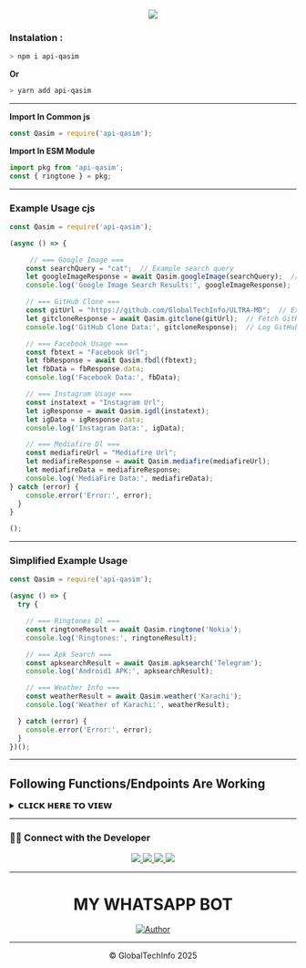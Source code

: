 <h3 align="center">
  
  <p align="center"><img src="https://img.shields.io/badge/WELCOME%20TO -API QASIM-green?colorA=%23ff0000&colorB=%23017e40&style=flat-square">  
  
</h3>

### Instalation :
```bash
> npm i api-qasim
```
**Or**

```bash
> yarn add api-qasim
```
-----

**Import In Common js**
```js
const Qasim = require('api-qasim');

```
**Import In ESM Module**
```js
import pkg from 'api-qasim';
const { ringtone } = pkg;
```
-----

### Example Usage cjs

```js
const Qasim = require('api-qasim');

(async () => {

     // === Google Image ===
    const searchQuery = "cat";  // Example search query
    let googleImageResponse = await Qasim.googleImage(searchQuery);  // Fetch image URLs for the search query
    console.log('Google Image Search Results:', googleImageResponse);  // Log image URLs

    // === GitHub Clone ===
    const gitUrl = "https://github.com/GlobalTechInfo/ULTRA-MD";  // Example GitHub URL
    let gitcloneResponse = await Qasim.gitclone(gitUrl);  // Fetch GitHub clone data
    console.log('GitHub Clone Data:', gitcloneResponse);  // Log GitHub clone response

    // === Facebook Usage ===
    const fbtext = "Facebook Url";
    let fbResponse = await Qasim.fbdl(fbtext);
    let fbData = fbResponse.data;
    console.log('Facebook Data:', fbData);

    // === Instagram Usage ===
    const instatext = "Instagram Url";
    let igResponse = await Qasim.igdl(instatext);
    let igData = igResponse.data;
    console.log('Instagram Data:', igData);

    // === Mediafire Dl ===
    const mediafireUrl = "Mediafire Url";
    let mediafireResponse = await Qasim.mediafire(mediafireUrl);
    let mediafireData = mediafireResponse;
    console.log('MediaFire Data:', mediafireData);
} catch (error) {
    console.error('Error:', error);
  }
}

();
```
--------
### Simplified Example Usage
```js
const Qasim = require('api-qasim');

(async () => {
  try {

    // === Ringtones Dl ===
    const ringtoneResult = await Qasim.ringtone('Nokia');
    console.log('Ringtones:', ringtoneResult);

    // === Apk Search ===
    const apksearchResult = await Qasim.apksearch('Telegram');
    console.log('Android1 APK:', apksearchResult);

    // === Weather Info ===
    const weatherResult = await Qasim.weather('Karachi');
    console.log('Weather of Karachi:', weatherResult);

  } catch (error) {
    console.error('Error:', error);
  }
})();

  ```
------

## Following Functions/Endpoints Are Working

<details>
<summary>𝗖𝗟𝗜𝗖𝗞 𝗛𝗘𝗥𝗘 𝗧𝗢 𝗩𝗜𝗘𝗪</summary>

```js
Qasim.googleImage('query');  // search query for downloading image from google


Qasim.gitclone('git url');   // Some Github Repository Url


Qasim.igdl('Instagram url'); // Instagram Post Url, e.g link of reel,image, video etc.


Qasim.fbdl('facebook url');  // Facebook Post Url e.g reel, image, video etc.


Qasim.mediafire('mediafire url');  // url of some file on mediafire


Qasim.wallpapercraft('query');  // wallpaper search query e.g 'sky'


Qasim.wallpaper('query');   //wallpapers search query e.g 'technology'


Qasim.styletext('teks');   // text that you wana convert in various styles e.g 'hello'


Qasim.ringtone('title');  // title of the ringtone that you wana search e.g 'Shape of You'


Qasim.mediaumma('url');   // some media url from mediaumma website


Qasim.wikimedia('query');  // search query for images from Wikimedia e.g 'Laptop'


Qasim.tiktokDl('url');     // url of tiktok media, complete tiktok scraper


Qasim.xdown('url');       // url of twitter media, complete twitter scraper


Qasim.stickersearch('query');  // query for sticker search e.g 'Babar Azam'


Qasim.trendtwit('country');  // Trending Twitter Tags. use Country e.g 'Pakistan'


Qasim.zerochan('query');     // some anime name e.g 'itachi'


Qasim.bitly('url');     //  url that you wana convert/shorten to bit.ly


Qasim.webtoons('query');  // some search query e.g 'ignite'


Qasim.facebook('url');  // works well with reels


Qasim.ssweb('url');     // url of the page from where you wana get screenshot


Qasim.pinterest('query');  // image search query e.g 'Electronics'


Qasim.gempa();   // Earthquake info only for Indonesia


Qasim.cariresep('url');  // Food Recipes web url e.g https://resepkoki.id/resep-nasi-daun-jeruk-praktis-untuk-menu-sehari-hari


Qasim.tinyurl('url');    // Link shortener , url that you wana shorten


Qasim.apkmirror('querry');   // some apk search query e.g 'whatsapp'


Qasim.weather('city'); // weather info query e.g 'Lahore'


Qasim.apksearch('query');     // some apk search query e.g 'facebook'


Qasim.happymod('query');      // some apk search query e.g 'Telegram'


Qasim.mangatoon('search');  // some anime name e.g 'nezoku'


Qasim.quotesanime();


Qasim.artinama('query');    // some name for india only


Qasim.wattpad('query');    // wattpad search query e.g 'japan'


Qasim.playstore('search');   // some apk search query e.g 'whatsapp'


Qasim.wikisearch('query');    // wikipedia search query e.g 'heroku'


Qasim.konachan('query');    // anime search query e.g 'neko'

```
</details>

-------

### 🧑‍💻 Connect with the Developer

<p align="center">
  <a href="https://github.com/GlobalTechInfo">
    <img src="https://img.shields.io/badge/GitHub-GlobalTechInfo-blue?style=for-the-badge&logo=github&logoColor=white">
  </a>
  <a href="https://t.me/GlobalTechOwner">
    <img src="https://img.shields.io/badge/Telegram-@GlobalTechOwner-1DA1F2?style=for-the-badge&logo=telegram&logoColor=white">
  </a>
  <a href="https://wa.me/message/923444844060">
    <img src="https://img.shields.io/badge/WhatsApp-Click%20Here%20to%20Message%20Me-25D366?style=for-the-badge&logo=whatsapp&logoColor=white">
  </a>
  <a href="https://youtube.com/@GlobalTechInfo">
    <img src="https://img.shields.io/badge/YouTube-@GlobalTechInfo-000000?style=for-the-badge&logo=youtube&logoColor=white">
  </a>
</p>

------

<h1 align="center"> MY WHATSAPP BOT </h1>

<p align="center">
<a href="https://github.com/GlobalTechInfo/ULTRA-MD"><img title="Author" src="https://img.shields.io/badge/ULTRA-MD-black?style=for-the-badge&logo=Github"></a>
<p/>

------
  
<p align="center">© GlobalTechInfo 2025</p>
